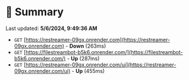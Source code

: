 # 📖 Summary
Last updated: **5/6/2024, 9:49:36 AM**

- `GET` [https://restreamer-09gx.onrender.com](https://restreamer-09gx.onrender.com) - **Down** (263ms)
- `GET` [https://filestreambot-b5k6.onrender.com/](https://filestreambot-b5k6.onrender.com/) - **Up** (287ms)
- `GET` [https://restreamer-09gx.onrender.com/ui](https://restreamer-09gx.onrender.com/ui) - **Up** (455ms)
